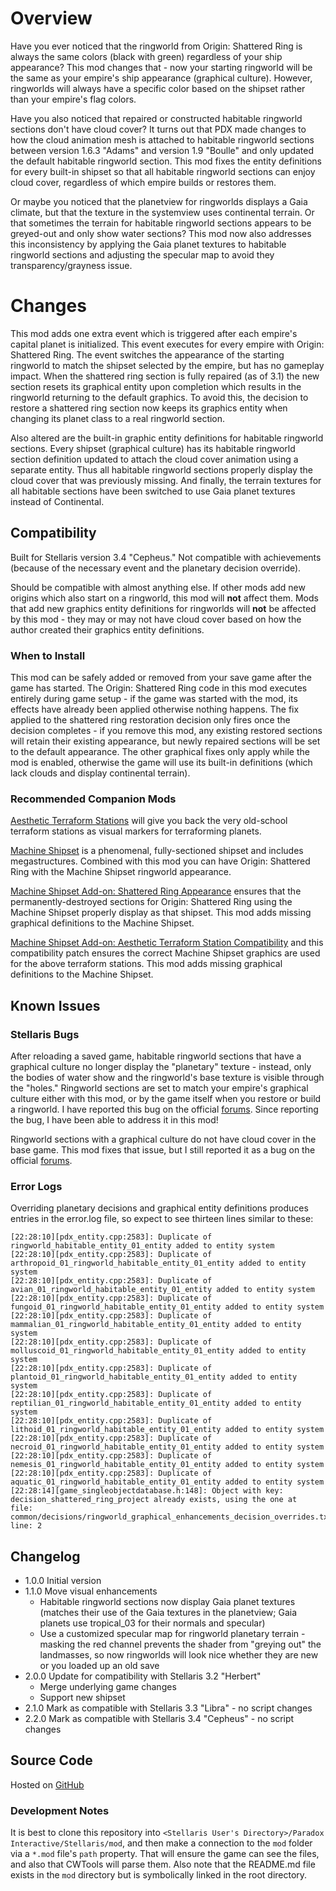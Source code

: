 # Overview

Have you ever noticed that the ringworld from Origin: Shattered Ring is always the same colors (black with green) regardless of your ship appearance?  This mod changes that - now your starting ringworld will be the same as your empire's ship appearance (graphical culture).  However, ringworlds will always have a specific color based on the shipset rather than your empire's flag colors.

Have you also noticed that repaired or constructed habitable ringworld sections don't have cloud cover?  It turns out that PDX made changes to how the cloud animation mesh is attached to habitable ringworld sections between version 1.6.3 "Adams" and version 1.9 "Boulle" and only updated the default habitable ringworld section.  This mod fixes the entity definitions for every built-in shipset so that all habitable ringworld sections can enjoy cloud cover, regardless of which empire builds or restores them.

Or maybe you noticed that the planetview for ringworlds displays a Gaia climate, but that the texture in the systemview uses continental terrain.  Or that sometimes the terrain for habitable ringworld sections appears to be greyed-out and only show water sections?  This mod now also addresses this inconsistency by applying the Gaia planet textures to habitable ringworld sections and adjusting the specular map to avoid they transparency/grayness issue.

# Changes

This mod adds one extra event which is triggered after each empire's capital planet is initialized.  This event executes for every empire with Origin: Shattered Ring.  The event switches the appearance of the starting ringworld to match the shipset selected by the empire, but has no gameplay impact.  When the shattered ring section is fully repaired (as of 3.1) the new section resets its graphical entity upon completion which results in the ringworld returning to the default graphics.  To avoid this, the decision to restore a shattered ring section now keeps its graphics entity when changing its planet class to a real ringworld section.

Also altered are the built-in graphic entity definitions for habitable ringworld sections.  Every shipset (graphical culture) has its habitable ringworld section definition updated to attach the cloud cover animation using a separate entity.  Thus all habitable ringworld sections properly display the cloud cover that was previously missing.  And finally, the terrain textures for all habitable sections have been switched to use Gaia planet textures instead of Continental.

## Compatibility

Built for Stellaris version 3.4 "Cepheus."  Not compatible with achievements (because of the necessary event and the planetary decision override).

Should be compatible with almost anything else.  If other mods add new origins which also start on a ringworld, this mod will **not** affect them.  Mods that add new graphics entity definitions for ringworlds will **not** be affected by this mod - they may or may not have cloud cover based on how the author created their graphics entity definitions.

### When to Install

This mod can be safely added or removed from your save game after the game has started.  The Origin: Shattered Ring code in this mod executes entirely during game setup - if the game was started with the mod, its effects have already been applied otherwise nothing happens.  The fix applied to the shattered ring restoration decision only fires once the decision completes - if you remove this mod, any existing restored sections will retain their existing appearance, but newly repaired sections will be set to the default appearance.  The other graphical fixes only apply while the mod is enabled, otherwise the game will use its built-in definitions (which lack clouds and display continental terrain).

### Recommended Companion Mods

[Aesthetic Terraform Stations](https://steamcommunity.com/sharedfiles/filedetails/?id=2622411084) will give you back the very old-school terraform stations as visual markers for terraforming planets.

[Machine Shipset](https://steamcommunity.com/sharedfiles/filedetails/?id=2077186491) is a phenomenal, fully-sectioned shipset and includes megastructures.  Combined with this mod you can have Origin: Shattered Ring with the Machine Shipset ringworld appearance.

[Machine Shipset Add-on: Shattered Ring Appearance](https://steamcommunity.com/sharedfiles/filedetails/?id=2628980994) ensures that the permanently-destroyed sections for Origin: Shattered Ring using the Machine Shipset properly display as that shipset.  This mod adds missing graphical definitions to the Machine Shipset.

[Machine Shipset Add-on: Aesthetic Terraform Station Compatibility](https://steamcommunity.com/sharedfiles/filedetails/?id=2628972292) and this compatibility patch ensures the correct Machine Shipset graphics are used for the above terraform stations.  This mod adds missing graphical definitions to the Machine Shipset.

## Known Issues

### Stellaris Bugs

After reloading a saved game, habitable ringworld sections that have a graphical culture no longer display the "planetary" texture - instead, only the bodies of water show and the ringworld's base texture is visible through the "holes."  Ringworld sections are set to match your empire's graphical culture either with this mod, or by the game itself when you restore or build a ringworld.  I have reported this bug on the official [forums](https://forum.paradoxplaza.com/forum/threads/1494567/).  Since reporting the bug, I have been able to address it in this mod!

Ringworld sections with a graphical culture do not have cloud cover in the base game.  This mod fixes that issue, but I still reported it as a bug on the official [forums](https://forum.paradoxplaza.com/forum/threads/1494566/).

### Error Logs

Overriding planetary decisions and graphical entity definitions produces entries in the error.log file, so expect to see thirteen lines similar to these:

```
[22:28:10][pdx_entity.cpp:2583]: Duplicate of ringworld_habitable_entity_01_entity added to entity system
[22:28:10][pdx_entity.cpp:2583]: Duplicate of arthropoid_01_ringworld_habitable_entity_01_entity added to entity system
[22:28:10][pdx_entity.cpp:2583]: Duplicate of avian_01_ringworld_habitable_entity_01_entity added to entity system
[22:28:10][pdx_entity.cpp:2583]: Duplicate of fungoid_01_ringworld_habitable_entity_01_entity added to entity system
[22:28:10][pdx_entity.cpp:2583]: Duplicate of mammalian_01_ringworld_habitable_entity_01_entity added to entity system
[22:28:10][pdx_entity.cpp:2583]: Duplicate of molluscoid_01_ringworld_habitable_entity_01_entity added to entity system
[22:28:10][pdx_entity.cpp:2583]: Duplicate of plantoid_01_ringworld_habitable_entity_01_entity added to entity system
[22:28:10][pdx_entity.cpp:2583]: Duplicate of reptilian_01_ringworld_habitable_entity_01_entity added to entity system
[22:28:10][pdx_entity.cpp:2583]: Duplicate of lithoid_01_ringworld_habitable_entity_01_entity added to entity system
[22:28:10][pdx_entity.cpp:2583]: Duplicate of necroid_01_ringworld_habitable_entity_01_entity added to entity system
[22:28:10][pdx_entity.cpp:2583]: Duplicate of nemesis_01_ringworld_habitable_entity_01_entity added to entity system
[22:28:10][pdx_entity.cpp:2583]: Duplicate of aquatic_01_ringworld_habitable_entity_01_entity added to entity system
[22:28:14][game_singleobjectdatabase.h:148]: Object with key: decision_shattered_ring_project already exists, using the one at  file: common/decisions/ringworld_graphical_enhancements_decision_overrides.txt line: 2
```

## Changelog

* 1.0.0 Initial version
* 1.1.0 Move visual enhancements
    * Habitable ringworld sections now display Gaia planet textures (matches their use of the Gaia textures in the planetview; Gaia planets use tropical_03 for their normals and specular)
    * Use a customized specular map for ringworld planetary terrain - masking the red channel prevents the shader from "greying out" the landmasses, so now ringworlds will look nice whether they are new or you loaded up an old save
* 2.0.0 Update for compatibility with Stellaris 3.2 "Herbert" 
    * Merge underlying game changes
    * Support new shipset
* 2.1.0 Mark as compatible with Stellaris 3.3 "Libra" - no script changes
* 2.2.0 Mark as compatible with Stellaris 3.4 "Cepheus" - no script changes

## Source Code

Hosted on [GitHub](https://github.com/corsairmarks/ringworld_graphical_enhancements)

### Development Notes

It is best to clone this repository into `<Stellaris User's Directory>/Paradox Interactive/Stellaris/mod`, and then make a connection to the `mod` folder via a `*.mod` file's `path` property.  That will ensure the game can see the files, and also that CWTools will parse them.  Also note that the README.md file exists in the `mod` directory but is symbolically linked in the root directory.